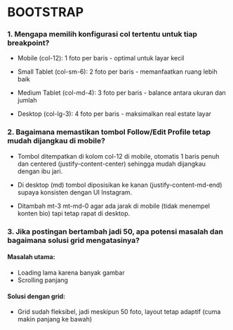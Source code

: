 # BOOTSTRAP

### 1. Mengapa memilih konfigurasi col tertentu untuk tiap breakpoint?

- Mobile (col-12): 1 foto per baris - optimal untuk layar kecil

- Small Tablet (col-sm-6): 2 foto per baris - memanfaatkan ruang lebih baik

- Medium Tablet (col-md-4): 3 foto per baris - balance antara ukuran dan jumlah

- Desktop (col-lg-3): 4 foto per baris - maksimalkan real estate layar

### 2. Bagaimana memastikan tombol Follow/Edit Profile tetap mudah dijangkau di mobile?

- Tombol ditempatkan di kolom col-12 di mobile, otomatis 1 baris penuh dan centered (justify-content-center) sehingga mudah dijangkau dengan ibu jari.

- Di desktop (md) tombol diposisikan ke kanan (justify-content-md-end) supaya konsisten dengan UI Instagram.

- Ditambah mt-3 mt-md-0 agar ada jarak di mobile (tidak menempel konten bio) tapi tetap rapat di desktop.

### 3. Jika postingan bertambah jadi 50, apa potensi masalah dan bagaimana solusi grid mengatasinya?

#### Masalah utama:
- Loading lama karena banyak gambar
- Scrolling panjang

#### Solusi dengan grid:
- Grid sudah fleksibel, jadi meskipun 50 foto, layout tetap adaptif (cuma makin panjang ke bawah)